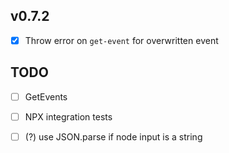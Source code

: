 ## v0.7.2

- [x] Throw error on `get-event` for overwritten event

## TODO

- [ ] GetEvents
- [ ] NPX integration tests
- [ ] (?) use JSON.parse if node input is a string

